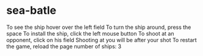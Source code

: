 # sea-batle
To see the ship hover over the left field
To turn the ship around, press the space
To install the ship, click the left mouse button
To shoot at an opponent, click on his field
Shooting at you will be after your shot
To restart the game, reload the page
number of ships: 3
